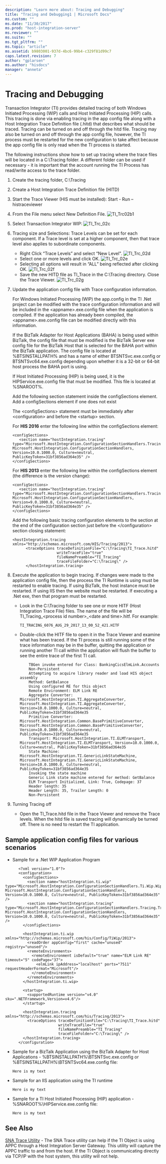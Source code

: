 ```yaml
---
description: "Learn more about: Tracing and Debugging"
title: "Tracing and Debugging1 | Microsoft Docs"
ms.custom: ""
ms.date: "11/30/2017"
ms.prod: "host-integration-server"
ms.reviewer: ""
ms.suite: ""
ms.tgt_pltfrm: ""
ms.topic: "article"
ms.assetid: b9803001-937d-4bc6-99b4-c329f81d99c7
caps.latest.revision: 7
author: "gplarsen"
ms.author: "hisdocs"
manager: "anneta"
---
```

# Tracing and Debugging
Transaction Integrator (TI) provides detailed tracing of both Windows Initiated Processing (WIP) calls and Host Initiated Processing (HIP) calls. This tracing is done via enabling tracing in the app config file along with a Host Integration Trace Definition file (.hitd) that describes what should be traced. Tracing can be turned on and off through the hitd file. Tracing may also be turned on and off through the app config file, however, the TI process must be restarted for the new configuration to take affect because the app config file is only read when the TI process is started.

The following instructions show how to set up tracing where the trace files will be located in a C:\Tracing folder.  A different folder can be used if necessary - it is important that the account running the TI Process has read/write access to the trace folder.

1. Create the tracing folder,  C:\Tracing

2. Create a Host Integration Trace Definition file (HITD)
3. Start the Trace Viewer (HIS must be installed): Start - Run – histraceviewer
4. From the File menu select New Definition File.
   ![TI_Trc02b1](../core/media/ti-trc02b1.png)
5. Select Transaction Integrator WIP:
   ![TI_Trc_02c](../core/media/ti-trc-02c.png)
6. Tracing size and Selections: Trace Levels can be set for each component. If a Trace level is set at a higher component, then that trace level also applies to subordinate components.

     * Right Click “Trace Levels” and select “New Level".
   ![TI_Trc_02d](../core/media/ti-trc-02d.png)
     * Select one or more levels and click OK.
   ![TI_Trc_02e](../core/media/ti-trc-02e.png)
     * Selecting all options will result in “ALL” being reflected after clicking OK.
   ![TI_Trc_02f](../core/media/ti-trc-02f.png)
     * Save the new HITD file as TI_Trace in the C:\Tracing directory. Close the Trace Viewer.
   ![TI_Trc_02g](../core/media/ti-trc-02g.png)      
7. Update the application config file with Trace configuration information.

      For Windows Initiated Processing (WIP) the app.config in the TI .Net project can be modified with the trace configuration information and will be included in the \<appname\>.exe.config file when the application is compiled.  If the application has already been compiled, the \<appname\>.exe.config file can be modified directly with this information.

      If the BizTalk Adapter for Host Applications (BAHA) is being used within BizTalk, the config file that must be modified is the BizTalk Server exe config file for the BizTalk Host that is selected for the BAHA port within the BizTalk application. The config file is located at \%BTSINSTALLPATH\% and has a name of either BTSNTSvc.exe.config or BTSNTSvc64.exe.config depending upon whether it is a 32-bit or 64-bit host process the BAHA port is using.

      If Host Initiated Processing (HIP) is being used, it is the HIPService.exe.config file that must be modified. This file is located at \%SNAROOT\%.

      Add the following section statement inside the configSections element. Add a configSections element if one does not exist 

      The \<configSections\> statement must be immediately after \<configuration\> and before the \<startup\> section.

      For **HIS 2016** enter the following line within the configSections element:

      ```
      <configSections>
         <section name="hostIntegration.tracing" type="Microsoft.HostIntegration.ConfigurationSectionHandlers.Tracing.TracingConfigurationSectionHandler, Microsoft.HostIntegration.ConfigurationSectionHandlers, Version=10.0.1000.0, Culture=neutral, PublicKeyToken=31bf3856ad364e35" />
      </configSections>
      ```

      For **HIS 2013** enter the following line within the configSections element (the difference is the version change):
      ```
      <configSections>
         <section name="hostIntegration.tracing" type="Microsoft.HostIntegration.ConfigurationSectionHandlers.Tracing.TracingConfigurationSectionHandler, Microsoft.HostIntegration.ConfigurationSectionHandlers, Version=9.0.1000.0, Culture=neutral, PublicKeyToken=31bf3856ad364e35" />
      </configSections>
      ```

      Add the following basic tracing configuration elements to the section at the end of the configuration section just before the \<\/configuration\> section closing statement:
      ```
      <hostIntegration.tracing xmlns="http://schemas.microsoft.com/HIS/Tracing/2013">
            <traceOptions traceDefinitionFile="C:\Tracing\TI_Trace.hitd"
                          writeTraceFile="true"
                          fileNamePreamble="TI_Tracing"
                          traceFileFolder="C:\Tracing\" />
            </hostIntegration.tracing>
      ```
8. Execute the application to begin tracing. If changes were made to the application config file, then the process the TI Runtime is using must be restarted to enable tracing. If using BizTalk, the host instance must be restarted. If using IIS then the website must be restarted. If executing a .Net exe, then that program must be restarted.

   * Look in the C:\Tracing folder to see one or more HITF (Host Integration Trace File) files.  The name of the file will be TI_Tracing_\<process id number\>_\<date and time\>.hitf.  For example:

         TI_TRACING_6076_AUG_29_2017_13_00_52_421.HITF

   * Double-click the HITF file to open it in the Trace Viewer and examine what has been traced. If the TI process is still running some of the trace information may be in the buffer, quitting the application or running another TI call within the application will flush the buffer to see the entire trace of the first TI call.
     ```
         TBGen invoke entered for Class: BankingCicsElmLink.Accounts
         Non-Persistent
         Attempting to acquire library reader and load HIS object assembly
         Method: GetBalance
         Using configured RE for this object
         Remote Environment: ELM Link RE
         Aggregate Converter: Microsoft.HostIntegration.TI.AggregateConverter, Microsoft.HostIntegration.TI.AggregateConverter, Version=10.0.1000.0, Culture=neutral, PublicKeyToken=31bf3856ad364e35
         Primitive Converter: Microsoft.HostIntegration.Common.BasePrimitiveConverter, Microsoft.HostIntegration.Common.BasePrimitiveConverter, Version=10.0.1000.0, Culture=neutral, PublicKeyToken=31bf3856ad364e35
         Transport: Microsoft.HostIntegration.TI.ELMTransport, Microsoft.HostIntegration.TI.ELMTransport, Version=10.0.1000.0, Culture=neutral, PublicKeyToken=31bf3856ad364e35
         State Machine: Microsoft.HostIntegration.TI.GenericLinkStateMachine, Microsoft.HostIntegration.TI.GenericLinkStateMachine, Version=10.0.1000.0, Culture=neutral, PublicKeyToken=31bf3856ad364e35
         Invoking the state machine
         Generic Link state machine entered for method: GetBalance
         ELM Transport Initialized, Link: True, Codepage: 37
         Header length: 35
         Header Length: 35, Trailer Length: 0
         Non-Persistent
     ```
9. Turning Tracing off
      * Open the TI_Trace.hitd file in the Trace Viewer and remove the Trace levels.  When the hitd file is saved tracing will dynamically be turned off. There is no need to restart the TI application.

## Sample application config files for various scenarios
* Sample for a .Net WIP Application Program

```
      <?xml version="1.0"?>
      <configuration>
        <configSections>
          <section name="hostIntegration.ti.wip" type="Microsoft.HostIntegration.ConfigurationSectionHandlers.Ti.Wip.WipConfigurationSectionHandler, Microsoft.HostIntegration.ConfigurationSectionHandlers, Version=10.0.1000.0, Culture=neutral, PublicKeyToken=31bf3856ad364e35" />
          <section name="hostIntegration.tracing" type="Microsoft.HostIntegration.ConfigurationSectionHandlers.Tracing.TracingConfigurationSectionHandler, Microsoft.HostIntegration.ConfigurationSectionHandlers, Version=10.0.1000.0, Culture=neutral, PublicKeyToken=31bf3856ad364e35" />
        </configSections>

        <hostIntegration.ti.wip xmlns="http://schemas.microsoft.com/his/Config/TiWip/2013">
          <readOrder appConfig="first" cache="unused" registry="unused"/>
          <remoteEnvironments>
            <remoteEnvironment isDefault="true" name="ELM Link RE" timeout="5" codePage="37">
              <elmLink ipAddress="localhost" ports="7511" requestHeaderFormat="Microsoft"/>
            </remoteEnvironment>
          </remoteEnvironments>
        </hostIntegration.ti.wip>

        <startup>
          <supportedRuntime version="v4.0" sku=".NETFramework,Version=v4.6"/>
        </startup>

        <hostIntegration.tracing xmlns="http://schemas.microsoft.com/his/Tracing/2013">
          <traceOptions traceDefinitionFile="C:\Tracing\TI_Trace.hitd"
                        writeTraceFile="true"
                        fileNamePreamble="TI_Tracing"
                        traceFileFolder="C:\Tracing\" />
        </hostIntegration.tracing>
      </configuration>
```
* Sample for a BizTalk Application using the BizTalk Adapter for Host Applications - %BTSINSTALLPATH%\BTSNTSvc.exe.config or %BTSINSTALLPATH%\BTSNTSvc64.exe.config file:
  ```
  Here is my text
  ```
* Sample for an IIS application using the TI runtime
  ```
  Here is my text
  ```
* Sample for a TI Host Initiated Processing (HIP) application - %SNAROOT%\HIPService.exe.config file:
  ```
  Here is my text
  ```

## See Also  
 [SNA Trace Utility](../core/sna-trace-utility1.md) - The SNA Trace utility can help if the TI Object is using APPC through a Host Integration Server Gateway. This utility will capture the APPC traffic to and from the host. If the TI Object is communicating directly via TCP/IP with the host system, this utility will not help.
